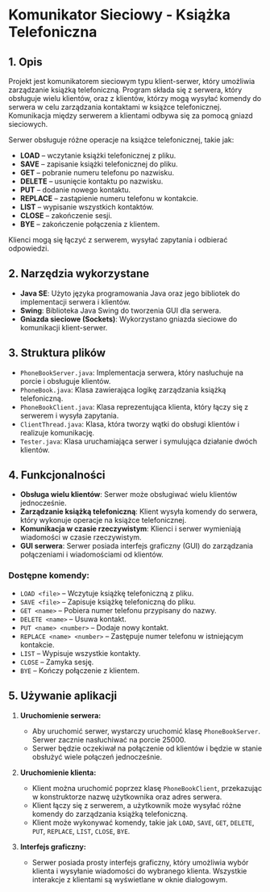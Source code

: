 # Komunikator Sieciowy - Książka Telefoniczna

## 1. Opis

Projekt jest komunikatorem sieciowym typu klient-serwer, który umożliwia zarządzanie książką telefoniczną. Program składa się z serwera, który obsługuje wielu klientów, oraz z klientów, którzy mogą wysyłać komendy do serwera w celu zarządzania kontaktami w książce telefonicznej. Komunikacja między serwerem a klientami odbywa się za pomocą gniazd sieciowych.

Serwer obsługuje różne operacje na książce telefonicznej, takie jak:
- **LOAD** – wczytanie książki telefonicznej z pliku.
- **SAVE** – zapisanie książki telefonicznej do pliku.
- **GET** – pobranie numeru telefonu po nazwisku.
- **DELETE** – usunięcie kontaktu po nazwisku.
- **PUT** – dodanie nowego kontaktu.
- **REPLACE** – zastąpienie numeru telefonu w kontakcie.
- **LIST** – wypisanie wszystkich kontaktów.
- **CLOSE** – zakończenie sesji.
- **BYE** – zakończenie połączenia z klientem.

Klienci mogą się łączyć z serwerem, wysyłać zapytania i odbierać odpowiedzi.


## 2. Narzędzia wykorzystane
- **Java SE**: Użyto języka programowania Java oraz jego bibliotek do implementacji serwera i klientów.
- **Swing**: Biblioteka Java Swing do tworzenia GUI dla serwera.
- **Gniazda sieciowe (Sockets)**: Wykorzystano gniazda sieciowe do komunikacji klient-serwer.

## 3. Struktura plików
- `PhoneBookServer.java`: Implementacja serwera, który nasłuchuje na porcie i obsługuje klientów.
- `PhoneBook.java`: Klasa zawierająca logikę zarządzania książką telefoniczną.
- `PhoneBookClient.java`: Klasa reprezentująca klienta, który łączy się z serwerem i wysyła zapytania.
- `ClientThread.java`: Klasa, która tworzy wątki do obsługi klientów i realizuje komunikację.
- `Tester.java`: Klasa uruchamiająca serwer i symulująca działanie dwóch klientów.

## 4. Funkcjonalności

- **Obsługa wielu klientów**: Serwer może obsługiwać wielu klientów jednocześnie.
- **Zarządzanie książką telefoniczną**: Klient wysyła komendy do serwera, który wykonuje operacje na książce telefonicznej.
- **Komunikacja w czasie rzeczywistym**: Klienci i serwer wymieniają wiadomości w czasie rzeczywistym.
- **GUI serwera**: Serwer posiada interfejs graficzny (GUI) do zarządzania połączeniami i wiadomościami od klientów.

### Dostępne komendy:
- `LOAD <file>` – Wczytuje książkę telefoniczną z pliku.
- `SAVE <file>` – Zapisuje książkę telefoniczną do pliku.
- `GET <name>` – Pobiera numer telefonu przypisany do nazwy.
- `DELETE <name>` – Usuwa kontakt.
- `PUT <name> <number>` – Dodaje nowy kontakt.
- `REPLACE <name> <number>` – Zastępuje numer telefonu w istniejącym kontakcie.
- `LIST` – Wypisuje wszystkie kontakty.
- `CLOSE` – Zamyka sesję.
- `BYE` – Kończy połączenie z klientem.

## 5. Używanie aplikacji

1. **Uruchomienie serwera:**
   - Aby uruchomić serwer, wystarczy uruchomić klasę `PhoneBookServer`. Serwer zacznie nasłuchiwać na porcie 25000.
   - Serwer będzie oczekiwał na połączenie od klientów i będzie w stanie obsłużyć wiele połączeń jednocześnie.

2. **Uruchomienie klienta:**
   - Klient można uruchomić poprzez klasę `PhoneBookClient`, przekazując w konstruktorze nazwę użytkownika oraz adres serwera.
   - Klient łączy się z serwerem, a użytkownik może wysyłać różne komendy do zarządzania książką telefoniczną.
   - Klient może wykonywać komendy, takie jak `LOAD`, `SAVE`, `GET`, `DELETE`, `PUT`, `REPLACE`, `LIST`, `CLOSE`, `BYE`.

3. **Interfejs graficzny:**
   - Serwer posiada prosty interfejs graficzny, który umożliwia wybór klienta i wysyłanie wiadomości do wybranego klienta. Wszystkie interakcje z klientami są wyświetlane w oknie dialogowym.




